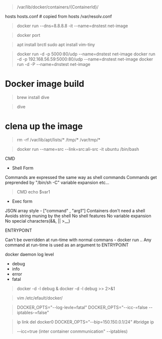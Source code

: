 > /var/lib/docker/containers/{ContainerId}/

hosts
hosts.conf # copied from hosts /var/resolv.conf
> docker run --dns=8.8.8.8  -it --name=dnstest net-image

> docker port <ContainerId>

> apt install brctl
> sudo apt install vim-tiny

> docker run -d -p 5000:80/udp  --name=dnstest net-image
> docker run -d -p 192.168.56.59:5000:80/udp  --name=dnstest net-image
> docker run -d -P  --name=dnstest net-image


# Docker image build

> brew install dive

> dive <conainerId>

# clena up the image

> rm -rf /var/lib/apt/lists/* /tmp/* /var/tmp/*

> docker run --name=src --link=src:ali-src   -it ubuntu /bin/bash


CMD

+ Shell Form  

Commands are expressed the same way as shell commands
Commands get preprended by "/bin/sh -C"
variable expansion etc...

> CMD echo $var1



+ Exec form

JSON array style - ["command" , "arg1"]
Containers don't need a shell
Avoids string muning by the shell
No shell features
    No variable expansion
    No special characters(&&, || >__)


ENTRYPOINT

Can't be overridden at run-time with normal commans - docker run .. <command>
Any command at run-time is used as an argument to ENTRYPOINT



docker daemon log level

+ debug
+ info
+ error
+ fatal

> docker -d -l debug &
> docker -d -l debug  >> <file> 2>&1

> vim /etc/efault/docker/

> DOCKER_OPTS="--log-levle=fatal"
> DOCKER_OPTS="--icc-=false --iptables-=false"

> ip link del docker0
> DOCKER_OPTS="--bip=150.150.0.1/24" #bridge ip
>
> --icc=true  (inter container conmmunication"
> --iptables)



